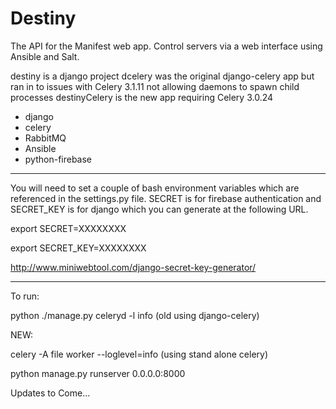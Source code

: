Destiny
=======

The API for the Manifest web app.  Control servers via a web interface using Ansible and Salt.

destiny is a django project
dcelery was the original django-celery app but ran in to issues with Celery 3.1.11 not allowing daemons to spawn child processes
destinyCelery is the new app requiring Celery 3.0.24

- django
- celery
- RabbitMQ
- Ansible
- python-firebase

--------

You will need to set a couple of bash environment variables which are referenced in the settings.py file.  SECRET is for firebase authentication and SECRET_KEY is for django which you can generate at the following URL.

export SECRET=XXXXXXXX

export SECRET_KEY=XXXXXXXX

http://www.miniwebtool.com/django-secret-key-generator/

--------

To run:

python ./manage.py celeryd -l info (old using django-celery)

NEW:

celery -A file worker --loglevel=info (using stand alone celery)

python manage.py runserver 0.0.0.0:8000

Updates to Come...
